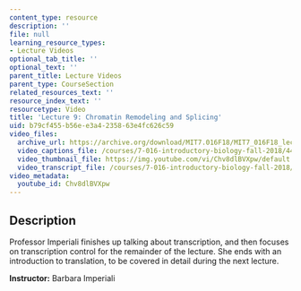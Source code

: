 ```yaml
---
content_type: resource
description: ''
file: null
learning_resource_types:
- Lecture Videos
optional_tab_title: ''
optional_text: ''
parent_title: Lecture Videos
parent_type: CourseSection
related_resources_text: ''
resource_index_text: ''
resourcetype: Video
title: 'Lecture 9: Chromatin Remodeling and Splicing'
uid: b79cf455-b56e-e3a4-2358-63e4fc626c59
video_files:
  archive_url: https://archive.org/download/MIT7.016F18/MIT7_016F18_lec09_300k.mp4
  video_captions_file: /courses/7-016-introductory-biology-fall-2018/44573f3f4ce65326b79128215db61cfc_Chv8dlBVXpw.vtt
  video_thumbnail_file: https://img.youtube.com/vi/Chv8dlBVXpw/default.jpg
  video_transcript_file: /courses/7-016-introductory-biology-fall-2018/216b27befa97046c0f7f9ecda907448c_Chv8dlBVXpw.pdf
video_metadata:
  youtube_id: Chv8dlBVXpw
---
```


Description
-----------

Professor Imperiali finishes up talking about transcription, and then focuses on transcription control for the remainder of the lecture. She ends with an introduction to translation, to be covered in detail during the next lecture.

**Instructor:** Barbara Imperiali